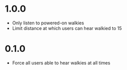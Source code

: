 # 1.0.0
- Only listen to powered-on walkies
- Limit distance at which users can hear walkied to 15

# 0.1.0
- Force all users able to hear walkies at all times